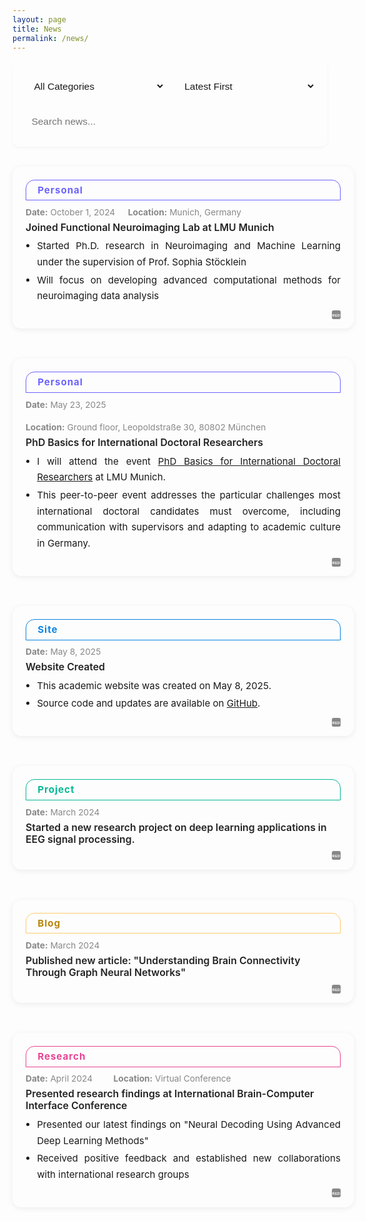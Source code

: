 ```yaml
---
layout: page
title: News
permalink: /news/
---
```


<style>
body .page-content {
    max-width: 900px !important;
    margin: 0 auto !important;
    padding: 2rem 1rem !important;
}
.news-controls {
    display: flex;
    gap: 1rem;
    margin-bottom: 2rem;
    flex-wrap: wrap;
    background: var(--bg-color-secondary);
    padding: 1.2rem;
    border-radius: 10px;
    box-shadow: 0 2px 4px rgba(0,0,0,0.04);
}
.control-item {
    flex: 1;
    min-width: 180px;
}
.control-item select, .control-item input {
    width: 100%;
    padding: 0.7rem;
    border: 1px solid var(--border-color);
    border-radius: 7px;
    background: var(--bg-color);
    color: var(--text-color);
    font-size: 0.97rem;
    transition: all 0.3s;
}
.control-item select:hover, .control-item input:hover {
    border-color: #999;
}
.control-item select:focus, .control-item input:focus {
    outline: none;
    border-color: var(--accent-color);
    box-shadow: 0 0 0 2px rgba(var(--accent-color-rgb), 0.1);
}
.news-list {
    display: flex;
    flex-direction: column;
    gap: 1.5rem;
    margin: 2rem 0;
}
.news-card {
    background: var(--bg-color-secondary);
    border-radius: 14px;
    box-shadow: 0 2px 10px rgba(0,0,0,0.07);
    margin-bottom: 1.5rem;
    padding: 1.5em 1.5em 1.1em 1.5em;
    min-width: 0;
    position: relative;
    transition: box-shadow 0.2s;
    width: 700px;
    max-width: 100%;
    margin-left: auto;
    margin-right: auto;
}
.news-card:hover {
    box-shadow: 0 6px 20px rgba(0,0,0,0.13);
}
.news-tag {
    display: block;
    width: 100%;
    border: 1.5px solid #bbb;
    border-radius: 14px 14px 0 0;
    font-size: 1.08em;
    font-weight: bold;
    text-align: left;
    line-height: 2.1em;
    letter-spacing: 1px;
    color: #333;
    background: transparent;
    margin-bottom: 0.7em;
    padding-left: 1.2em;
    box-sizing: border-box;
}
.news-tag.personal { border-color: #6c63ff; color: #6c63ff; }
.news-tag.project { border-color: #00b894; color: #00b894; }
.news-tag.site { border-color: #0984e3; color: #0984e3; }
.news-tag.blog { border-color: #fdcb6e; color: #b8860b; }
.news-tag.research { border-color: #e84393; color: #e84393; }
.news-info {
    font-size: 0.98em;
    color: #888;
    margin-bottom: 0.5em;
    display: flex;
    flex-wrap: wrap;
    gap: 1.5em;
}
.news-info span { display: block; min-width: 120px; }
.news-title {
    font-size: 1.13em;
    font-weight: 600;
    color: #fff !important;
    margin-bottom: 0.3em;
    margin-top: 0.1em;
}
html.dark .news-title,
:root.dark .news-title {
    color: #fff !important;
}
html:not(.dark) .news-title,
:root:not(.dark) .news-title {
    color: #222 !important;
}
.news-points {
    margin: 0.5em 0 0.5em 0;
    padding-left: 1.2em;
    font-size: 1.08em;
    color: var(--text-color);
    text-align: justify;
    line-height: 1.7;
}
.news-points li {
    margin-bottom: 0.2em;
}
.news-social-share {
    display: flex;
    gap: 0.7em;
    margin-top: 0.7em;
    justify-content: flex-end;
}
.news-social-share a {
    display: inline-block;
    width: 1em;
    height: 1em;
    vertical-align: middle;
    text-align: center;
    line-height: 1;
    box-sizing: content-box;
    color: #888;
    transition: color 0.2s;
}
.news-social-share .share-xiaohongshu svg {
    width: 1em;
    height: 1em;
    vertical-align: middle;
    display: inline-block;
}
.news-social-share a:hover {
    color: var(--accent-color, #6c63ff);
}
.news-social-share a.share-twitter:hover { color: #1da1f2; }
.news-social-share a.share-linkedin:hover { color: #0077b5; }
.news-social-share a.share-facebook:hover { color: #1877f3; }
.news-social-share a.share-wechat:hover { color: #09bb07; }
.news-social-share a.share-xiaohongshu:hover { color: #ff2442; }
.news-tools {
    position: absolute;
    right: 1.2em;
    bottom: 1.1em;
    margin-top: 0;
}
.tool-button {
    padding: 0.32rem 0.8rem;
    border: 1px solid #ddd;
    border-radius: 4px;
    background: transparent;
    color: #666;
    cursor: pointer;
    transition: all 0.2s;
    display: flex;
    align-items: center;
    gap: 0.25rem;
    font-size: 0.97rem;
}
.tool-button:hover {
    background: var(--accent-color);
    color: #fff;
    border-color: var(--accent-color);
}
.pagination {
    display: flex;
    justify-content: center;
    align-items: center;
    gap: 0.5rem;
    margin: 2rem 0;
    padding: 1rem;
}
.pagination-button {
    padding: 0.5rem 1rem;
    border: 1px solid var(--border-color);
    border-radius: 4px;
    background: var(--bg-color);
    color: var(--text-color);
    cursor: pointer;
    transition: all 0.3s;
    font-size: 0.9rem;
    min-width: 40px;
    display: flex;
    align-items: center;
    justify-content: center;
}
.pagination-button:hover:not(:disabled) {
    background: var(--accent-color);
    color: white;
    border-color: var(--accent-color);
    transform: translateY(-1px);
}
.pagination-button.active {
    background: var(--accent-color);
    color: white;
    border-color: var(--accent-color);
    font-weight: bold;
}
.pagination-button:disabled {
    opacity: 0.5;
    cursor: not-allowed;
    background: var(--bg-color-secondary);
}
@media (max-width: 768px) {
    .news-controls { flex-direction: column; }
    .news-list { gap: 1rem; }
    .news-card { padding: 1.1em 0.7em 1em 0.7em; width: 100%; max-width: 100%; }
    .news-tag { font-size: 1em; padding-left: 0.7em; }
    .news-info { gap: 0.7em; font-size: 0.95em; }
    .news-title { font-size: 1em; }
    .news-points { font-size: 0.97em; }
}
body.dark .news-card .news-title,
html[data-theme="dark"] .news-card .news-title {
    color: #fff !important;
}
.news-social-share .share-xiaohongshu svg {
    color: #888;
    transition: color 0.2s;
}
.news-social-share .share-xiaohongshu:hover svg {
    color: #ff2442;
}
</style>

<div class="news-controls">
    <div class="control-item">
        <select id="newsFilter" onchange="filterNews()">
            <option value="all">All Categories</option>
            <option value="personal">Personal</option>
            <option value="project">Project</option>
            <option value="site">Site</option>
            <option value="blog">Blog</option>
            <option value="research">Research</option>
        </select>
    </div>
    <div class="control-item">
        <select id="newsSort" onchange="sortNews()">
            <option value="date-desc" selected>Latest First</option>
            <option value="date-asc">Oldest First</option>
        </select>
    </div>
    <div class="control-item">
        <input type="text" id="newsSearch" placeholder="Search news..." onkeyup="searchNews()">
    </div>
</div>

<div class="news-list" id="newsList">
    <div class="news-card" data-category="personal">
        <span class="news-tag personal">Personal</span>
        <div class="news-info">
            <span><b>Date:</b> October 1, 2024</span>
            <span><b>Location:</b> Munich, Germany</span>
        </div>
        <div class="news-title">
            Joined Functional Neuroimaging Lab at LMU Munich
        </div>
        <ul class="news-points">
            <li>Started Ph.D. research in Neuroimaging and Machine Learning under the supervision of Prof. Sophia Stöcklein</li>
            <li>Will focus on developing advanced computational methods for neuroimaging data analysis</li>
        </ul>
        <div class="news-social-share">
            <a href="#" class="share-twitter" title="Share on Twitter" target="_blank"><i class="fab fa-twitter"></i></a>
            <a href="#" class="share-linkedin" title="Share on LinkedIn" target="_blank"><i class="fab fa-linkedin"></i></a>
            <a href="#" class="share-facebook" title="Share on Facebook" target="_blank"><i class="fab fa-facebook"></i></a>
            <a href="#" class="share-wechat" title="分享到微信"><i class="fab fa-weixin"></i></a>
            <a href="#" class="share-xiaohongshu" title="分享到小红书" target="_blank">
                <svg viewBox="0 0 40 40" width="1em" height="1em" fill="currentColor">
                    <rect x="0" y="0" width="40" height="40" rx="8" fill="currentColor"/>
                    <text x="50%" y="56%" text-anchor="middle" fill="#fff" font-size="16" font-family="Arial" dy=".3em" font-weight="bold" letter-spacing="1">RED</text>
                </svg>
            </a>
        </div>
    </div>
    <div class="news-card" data-category="personal">
        <span class="news-tag personal">Personal</span>
        <div class="news-info">
            <span><b>Date:</b> May 23, 2025</span>
            <span><b>Location:</b> Ground floor, Leopoldstraße 30, 80802 München</span>
        </div>
        <div class="news-title">
            PhD Basics for International Doctoral Researchers
        </div>
        <ul class="news-points">
            <li>I will attend the event <a href="https://www.portal.graduatecenter.lmu.de/gc/de/phd_basics_internationals_2025" target="_blank">PhD Basics for International Doctoral Researchers</a> at LMU Munich.</li>
            <li>This peer-to-peer event addresses the particular challenges most international doctoral candidates must overcome, including communication with supervisors and adapting to academic culture in Germany.</li>
        </ul>
        <div class="news-social-share">
            <a href="#" class="share-twitter" title="Share on Twitter" target="_blank"><i class="fab fa-twitter"></i></a>
            <a href="#" class="share-linkedin" title="Share on LinkedIn" target="_blank"><i class="fab fa-linkedin"></i></a>
            <a href="#" class="share-facebook" title="Share on Facebook" target="_blank"><i class="fab fa-facebook"></i></a>
            <a href="#" class="share-wechat" title="分享到微信"><i class="fab fa-weixin"></i></a>
            <a href="#" class="share-xiaohongshu" title="分享到小红书" target="_blank">
                <svg viewBox="0 0 40 40" width="1em" height="1em" fill="currentColor">
                    <rect x="0" y="0" width="40" height="40" rx="8" fill="currentColor"/>
                    <text x="50%" y="56%" text-anchor="middle" fill="#fff" font-size="16" font-family="Arial" dy=".3em" font-weight="bold" letter-spacing="1">RED</text>
                </svg>
            </a>
        </div>
    </div>
    <div class="news-card" data-category="site">
        <span class="news-tag site">Site</span>
        <div class="news-info">
            <span><b>Date:</b> May 8, 2025</span>
        </div>
        <div class="news-title">
            Website Created
        </div>
        <ul class="news-points">
            <li>This academic website was created on May 8, 2025.</li>
            <li>Source code and updates are available on <a href="https://github.com/JunlinJing/jjing-neuro" target="_blank">GitHub</a>.</li>
        </ul>
        <div class="news-social-share">
            <a href="#" class="share-twitter" title="Share on Twitter" target="_blank"><i class="fab fa-twitter"></i></a>
            <a href="#" class="share-linkedin" title="Share on LinkedIn" target="_blank"><i class="fab fa-linkedin"></i></a>
            <a href="#" class="share-facebook" title="Share on Facebook" target="_blank"><i class="fab fa-facebook"></i></a>
            <a href="#" class="share-wechat" title="分享到微信"><i class="fab fa-weixin"></i></a>
            <a href="#" class="share-xiaohongshu" title="分享到小红书" target="_blank">
                <svg viewBox="0 0 40 40" width="1em" height="1em" fill="currentColor">
                    <rect x="0" y="0" width="40" height="40" rx="8" fill="currentColor"/>
                    <text x="50%" y="56%" text-anchor="middle" fill="#fff" font-size="16" font-family="Arial" dy=".3em" font-weight="bold" letter-spacing="1">RED</text>
                </svg>
            </a>
        </div>
    </div>
    <div class="news-card" data-category="project">
        <span class="news-tag project">Project</span>
        <div class="news-info">
            <span><b>Date:</b> March 2024</span>
        </div>
        <div class="news-title">
            Started a new research project on deep learning applications in EEG signal processing.
        </div>
        <div class="news-social-share">
            <a href="#" class="share-twitter" title="Share on Twitter" target="_blank"><i class="fab fa-twitter"></i></a>
            <a href="#" class="share-linkedin" title="Share on LinkedIn" target="_blank"><i class="fab fa-linkedin"></i></a>
            <a href="#" class="share-facebook" title="Share on Facebook" target="_blank"><i class="fab fa-facebook"></i></a>
            <a href="#" class="share-wechat" title="分享到微信"><i class="fab fa-weixin"></i></a>
            <a href="#" class="share-xiaohongshu" title="分享到小红书" target="_blank">
                <svg viewBox="0 0 40 40" width="1em" height="1em" fill="currentColor">
                    <rect x="0" y="0" width="40" height="40" rx="8" fill="currentColor"/>
                    <text x="50%" y="56%" text-anchor="middle" fill="#fff" font-size="16" font-family="Arial" dy=".3em" font-weight="bold" letter-spacing="1">RED</text>
                </svg>
            </a>
        </div>
    </div>
    <div class="news-card" data-category="blog">
        <span class="news-tag blog">Blog</span>
        <div class="news-info">
            <span><b>Date:</b> March 2024</span>
        </div>
        <div class="news-title">
            Published new article: "Understanding Brain Connectivity Through Graph Neural Networks"
        </div>
        <div class="news-social-share">
            <a href="#" class="share-twitter" title="Share on Twitter" target="_blank"><i class="fab fa-twitter"></i></a>
            <a href="#" class="share-linkedin" title="Share on LinkedIn" target="_blank"><i class="fab fa-linkedin"></i></a>
            <a href="#" class="share-facebook" title="Share on Facebook" target="_blank"><i class="fab fa-facebook"></i></a>
            <a href="#" class="share-wechat" title="分享到微信"><i class="fab fa-weixin"></i></a>
            <a href="#" class="share-xiaohongshu" title="分享到小红书" target="_blank">
                <svg viewBox="0 0 40 40" width="1em" height="1em" fill="currentColor">
                    <rect x="0" y="0" width="40" height="40" rx="8" fill="currentColor"/>
                    <text x="50%" y="56%" text-anchor="middle" fill="#fff" font-size="16" font-family="Arial" dy=".3em" font-weight="bold" letter-spacing="1">RED</text>
                </svg>
            </a>
        </div>
    </div>
    <div class="news-card" data-category="research">
        <span class="news-tag research" style="border-color: #e84393; color: #e84393;">Research</span>
        <div class="news-info">
            <span><b>Date:</b> April 2024</span>
            <span><b>Location:</b> Virtual Conference</span>
        </div>
        <div class="news-title">
            Presented research findings at International Brain-Computer Interface Conference
        </div>
        <ul class="news-points">
            <li>Presented our latest findings on "Neural Decoding Using Advanced Deep Learning Methods"</li>
            <li>Received positive feedback and established new collaborations with international research groups</li>
        </ul>
        <div class="news-social-share">
            <a href="#" class="share-twitter" title="Share on Twitter" target="_blank"><i class="fab fa-twitter"></i></a>
            <a href="#" class="share-linkedin" title="Share on LinkedIn" target="_blank"><i class="fab fa-linkedin"></i></a>
            <a href="#" class="share-facebook" title="Share on Facebook" target="_blank"><i class="fab fa-facebook"></i></a>
            <a href="#" class="share-wechat" title="分享到微信"><i class="fab fa-weixin"></i></a>
            <a href="#" class="share-xiaohongshu" title="分享到小红书" target="_blank">
                <svg viewBox="0 0 40 40" width="1em" height="1em" fill="currentColor">
                    <rect x="0" y="0" width="40" height="40" rx="8" fill="currentColor"/>
                    <text x="50%" y="56%" text-anchor="middle" fill="#fff" font-size="16" font-family="Arial" dy=".3em" font-weight="bold" letter-spacing="1">RED</text>
                </svg>
            </a>
        </div>
    </div>
</div>

<div class="pagination"></div>

<script>
const ITEMS_PER_PAGE = 5;
let currentPage = 1;
let allNews = Array.from(document.querySelectorAll('.news-card'));

function renderNews() {
    const list = document.getElementById('newsList');
    list.innerHTML = '';
    let filtered = allNews.filter(item => item.style.display !== 'none');
    const start = (currentPage - 1) * ITEMS_PER_PAGE;
    const end = start + ITEMS_PER_PAGE;
    filtered.slice(start, end).forEach(item => list.appendChild(item));
}

function filterNews() {
    const filter = document.getElementById('newsFilter').value;
    const search = document.getElementById('newsSearch').value.toLowerCase();
    allNews.forEach(item => {
        const category = item.getAttribute('data-category');
        const content = item.querySelector('.news-title').textContent.toLowerCase();
        if ((filter === 'all' || category === filter) && content.includes(search)) {
            item.style.display = '';
        } else {
            item.style.display = 'none';
        }
    });
    currentPage = 1;
    updatePagination();
    renderNews();
}

function sortNews() {
    const sort = document.getElementById('newsSort').value;
    allNews.sort((a, b) => {
        const dateA = new Date(a.querySelector('.news-info span').textContent.split(': ')[1]);
        const dateB = new Date(b.querySelector('.news-info span').textContent.split(': ')[1]);
        return sort === 'date-desc' ? dateB - dateA : dateA - dateB;
    });
    currentPage = 1;
    renderNews();
}

function searchNews() {
    filterNews();
}

function updatePagination() {
    const visible = allNews.filter(item => item.style.display !== 'none');
    const totalPages = Math.ceil(visible.length / ITEMS_PER_PAGE);
    const pagination = document.querySelector('.pagination');
    pagination.innerHTML = '';
    if (totalPages > 1) {
        const prev = document.createElement('button');
        prev.className = 'pagination-button';
        prev.innerHTML = '<i class="fas fa-chevron-left"></i> Previous';
        prev.disabled = currentPage === 1;
        prev.onclick = () => { if(currentPage>1){currentPage--; renderNews(); updatePagination();} };
        pagination.appendChild(prev);
        for (let i = 1; i <= totalPages; i++) {
            const btn = document.createElement('button');
            btn.className = 'pagination-button' + (i === currentPage ? ' active' : '');
            btn.textContent = i;
            btn.onclick = () => { currentPage = i; renderNews(); updatePagination(); };
            pagination.appendChild(btn);
        }
        const next = document.createElement('button');
        next.className = 'pagination-button';
        next.innerHTML = 'Next <i class="fas fa-chevron-right"></i>';
        next.disabled = currentPage === totalPages;
        next.onclick = () => { if(currentPage<totalPages){currentPage++; renderNews(); updatePagination();} };
        pagination.appendChild(next);
    }
}

function updateEnhancedCalendarIcons() {
    document.querySelectorAll('.news-card').forEach(card => {
        const dateText = card.querySelector('.news-info span').textContent.split(': ')[1];
        const cal = card.querySelector('.calendar-icon.enhanced');
        if (!cal) return;
        // 提取月份和日数字
        const match = dateText.match(/([A-Za-z]+)\s(\d{1,2}),\s(\d{4})/);
        let month = '', day = '';
        if (match) {
            month = match[1].toUpperCase();
            day = match[2];
        }
        cal.querySelector('.calendar-month').textContent = month;
        cal.querySelector('.calendar-day').textContent = day;
        // 彩条颜色与类别呼应
        const cat = card.getAttribute('data-category');
        let color = '#6c63ff';
        if (cat === 'site') color = '#0984e3';
        if (cat === 'project') color = '#00b894';
        if (cat === 'blog') color = '#fdcb6e';
        cal.querySelector('.calendar-month').style.background = color;
        // Pill标签颜色
        const pill = card.querySelector('.news-tag');
        if (pill) pill.style.borderColor = color;
        if (pill && cat === 'blog') pill.style.color = '#333';
    });
}

function shareNews(btn) {
    const card = btn.closest('.news-card');
    const title = card.querySelector('.news-title')?.textContent || document.title;
    const url = window.location.href;
    const text = title + ' - ' + url;
    if (navigator.share) {
        navigator.share({
            title: title,
            text: title,
            url: url
        }).catch(() => {});
    } else {
        navigator.clipboard.writeText(text).then(() => {
            btn.textContent = 'Copied!';
            setTimeout(() => { btn.textContent = 'Share'; }, 1200);
        });
    }
}

document.querySelectorAll('.news-card').forEach(function(card) {
    var title = card.querySelector('.news-title')?.textContent || document.title;
    var url = window.location.href;
    card.querySelector('.share-twitter').href = `https://twitter.com/intent/tweet?text=${encodeURIComponent(title)}&url=${encodeURIComponent(url)}`;
    card.querySelector('.share-linkedin').href = `https://www.linkedin.com/shareArticle?mini=true&url=${encodeURIComponent(url)}&title=${encodeURIComponent(title)}`;
    card.querySelector('.share-facebook').href = `https://www.facebook.com/sharer/sharer.php?u=${encodeURIComponent(url)}`;
    card.querySelector('.share-xiaohongshu').href = `https://www.xiaohongshu.com/explore?title=${encodeURIComponent(title)}&url=${encodeURIComponent(url)}`;
    card.querySelector('.share-wechat').onclick = function(e) {
        e.preventDefault();
        showWeChatQR(url);
    };
});

function showWeChatQR(url) {
    var qr = document.createElement('div');
    qr.style.position = 'fixed';
    qr.style.left = '0';
    qr.style.top = '0';
    qr.style.width = '100vw';
    qr.style.height = '100vh';
    qr.style.background = 'rgba(0,0,0,0.5)';
    qr.style.display = 'flex';
    qr.style.alignItems = 'center';
    qr.style.justifyContent = 'center';
    qr.style.zIndex = '9999';
    qr.innerHTML = `<div style='background:#fff;padding:2em 2em 1em 2em;border-radius:12px;text-align:center;position:relative;'><div style='font-size:1.1em;margin-bottom:0.7em;'>微信扫码分享</div><img src='https://api.qrserver.com/v1/create-qr-code/?size=180x180&data=${encodeURIComponent(url)}' alt='WeChat QR'><div style='margin-top:0.7em;'><button onclick='this.parentNode.parentNode.parentNode.remove()' style='padding:0.4em 1.2em;border-radius:6px;border:1px solid #bbb;background:#f5f5f5;cursor:pointer;'>关闭</button></div></div>`;
    document.body.appendChild(qr);
}

document.addEventListener('DOMContentLoaded', function() {
    allNews = Array.from(document.querySelectorAll('.news-card'));
    filterNews();
    sortNews();
    updateEnhancedCalendarIcons();
});
</script>

<link rel="stylesheet" href="https://cdnjs.cloudflare.com/ajax/libs/font-awesome/5.15.4/css/all.min.css">
<link rel="stylesheet" href="https://cdn.jsdelivr.net/gh/jpswalsh/academicons@1/css/academicons.min.css"> 
